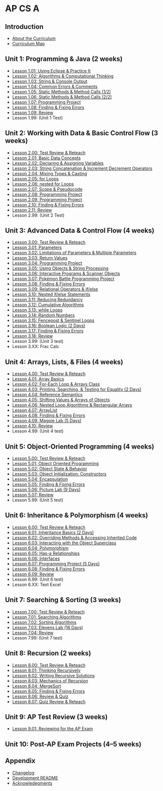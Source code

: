 # AP CS A

## Introduction
* [About the Curriculum](Intro.md)
* [Curriculum Map](Curriculum-Map.md)

## Unit 1: Programming & Java (2 weeks)
* [Lesson 1.01: Using Eclipse & Practice It](Unit1/Lesson-101.md)
* [Lesson 1.02: Algorithms & Computational Thinking](Unit1/Lesson-102.md)
* [Lesson 1.03: String & Console Output](Unit1/Lesson-103.md)
* [Lesson 1.04: Common Errors & Comments](Unit1/Lesson-104.md)
* [Lesson 1.05: Static Methods & Method Calls (1/2)](Unit1/Lesson-105.md)
* [Lesson 1.06: Static Methods & Method Calls (2/2)](Unit1/Lesson-106.md)
* [Lesson 1.07: Programming Project](Unit1/Lesson-107.md)
* [Lesson 1.08: Finding & Fixing Errors](Unit1/Lesson-108.md)
* [Lesson 1.09: Review](Unit1/Lesson-109.md)
* Lesson 1.99: (Unit 1 Test)

## Unit 2: Working with Data & Basic Control Flow (3 weeks)
* [Lesson 2.00: Test Review & Reteach](Unit2/Lesson-200.md)
* [Lesson 2.01: Basic Data Concepts](Unit2/Lesson-201.md)
* [Lesson 2.02: Declaring & Assigning Variables](Unit2/Lesson-202.md)
* [Lesson 2.03: String Concatenation & Increment Decrement Operators](Unit2/Lesson-203.md)
* [Lesson 2.04: Mixing Types & Casting](Unit2/Lesson-204.md)
* [Lesson 2.05: for Loops](Unit2/Lesson-205.md)
* [Lesson 2.06: nested for Loops](Unit2/Lesson-206.md)
* [Lesson 2.07: Scope & Pseudocode](Unit2/Lesson-207.md)
* [Lesson 2.08: Programming Project](Unit2/Lesson-208.md)
* [Lesson 2.09: Programming Project](Unit2/Lesson-209.md)
* [Lesson 2.10: Finding & Fixing Errors](Unit2/Lesson-210.md)
* [Lesson 2.11: Review](Unit2/Lesson-211.md)
* Lesson 2.99: (Unit 2 Test)

## Unit 3: Advanced Data & Control Flow (4 weeks)
* [Lesson 3.00: Test Review & Reteach](Unit3/Lesson-300.md)
* [Lesson 3.01: Parameters](Unit3/Lesson-301.md)
* [Lesson 3.02: Limitations of Parameters & Multiple Parameters](Unit3/Lesson-302.md)
* [Lesson 3.03: Return Values](Unit3/Lesson-303.md)
* [Lesson 3.04: Programming Project](Unit3/Lesson-304.md)
* [Lesson 3.05: Using Objects & String Processing](Unit3/Lesson-305.md)
* [Lesson 3.06: Interactive Programs & Scanner Objects](Unit3/Lesson-306.md)
* [Lesson 3.07: Pokémon Battle Programming Project](Unit3/Lesson-307.md)
* [Lesson 3.08: Finding & Fixing Errors](Unit3/Lesson-308.md)
* [Lesson 3.09: Relational Operators & if/else](Unit3/Lesson-309.md)
* [Lesson 3.10: Nested if/else Statements](Unit3/Lesson-310.md)
* [Lesson 3.11: Reducing Redundancy](Unit3/Lesson-311.md)
* [Lesson 3.12: Cumulative Algorithms](Unit3/Lesson-312.md)
* [Lesson 3.13: while Loops](Unit3/Lesson-313.md)
* [Lesson 3.14: Random Numbers](Unit3/Lesson-314.md)
* [Lesson 3.15: Fencepost & Sentinel Loops](Unit3/Lesson-315.md)
* [Lesson 3.16: Boolean Logic (2 Days)](Unit3/Lesson-316.md)
* [Lesson 3.17: Finding & Fixing Errors](Unit3/Lesson-317.md)
* [Lesson 3.18: Review](Unit3/Lesson-318.md)
* Lesson 3.99: (Unit 3 test)
* Lesson 3.XX: Frac Calc

## Unit 4: Arrays, Lists, & Files (4 weeks)
* [Lesson 4.00: Test Review & Reteach](Unit4/Lesson-400.md)
* [Lesson 4.01: Array Basics](Unit4/Lesson-401.md)
* [Lesson 4.02: For-Each Loop & Arrays Class](Unit4/Lesson-402.md)
* [Lesson 4.03: Printing, Searching, & Testing for Equality (2 Days)](Unit4/Lesson-403.md)
* [Lesson 4.04: Reference Semantics](Unit4/Lesson-404.md)
* [Lesson 4.05: Shifting Values & Arrays of Objects](Unit4/Lesson-405.md)
* [Lesson 4.06: Nested Loop Algorithms & Rectangular Arrays](Unit4/Lesson-406.md)
* [Lesson 4.07: ArrayList](Unit4/Lesson-407.md)
* [Lesson 4.08: Finding & Fixing Errors](Unit4/Lesson-408.md)
* [Lesson 4.09: Magpie Lab (5 Days)](Unit4/Lesson-409.md)
* [Lesson 4.10: Review](Unit4/Lesson-410.md)
* Lesson 4.99: (Unit 4 test)

## Unit 5: Object-Oriented Programming (4 weeks)
* [Lesson 5.00: Test Review & Reteach](Unit5/Lesson-500.md)
* [Lesson 5.01: Object Oriented Programming](Unit5/Lesson-501.md)
* [Lesson 5.02: Object State & Behavior](Unit5/Lesson-502.md)
* [Lesson 5.03: Object Initialization: Constructors](Unit5/Lesson-503.md)
* [Lesson 5.04: Encapsulation](Unit5/Lesson-504.md)
* [Lesson 5.05: Finding & Fixing Errors](Unit5/Lesson-505.md)
* [Lesson 5.06: Picture Lab (9 Days)](Unit5/Lesson-506.md)
* [Lesson 5.07: Review](Unit5/Lesson-507.md)
* Lesson 5.99: (Unit 5 test)

## Unit 6: Inheritance & Polymorphism (4 weeks)
* [Lesson 6.00: Test Review & Reteach](Unit6/Lesson-600.md)
* [Lesson 6.01: Inheritance Basics (2 Days)](Unit6/Lesson-601.md)
* [Lesson 6.02: Overriding Methods & Accessing Inherited Code](Unit6/Lesson-602.md)
* [Lesson 6.03: Interacting with the Object Superclass](Unit6/Lesson-603.md)
* [Lesson 6.04: Polymorphism](Unit6/Lesson-604.md)
* [Lesson 6.05: Has-a Relationships](Unit6/Lesson-605.md)
* [Lesson 6.06: Interfaces](Unit6/Lesson-606.md)
* [Lesson 6.07: Programming Project (5 Days)](Unit6/Lesson-607.md)
* [Lesson 6.08: Finding & Fixing Errors](Unit6/Lesson-608.md)
* [Lesson 6.09: Review](Unit6/Lesson-609.md)
* Lesson 6.99: (Unit 6 test)
* Lesson 6.XX: Text Excel

## Unit 7: Searching & Sorting (3 weeks)
* [Lesson 7.00: Test Review & Reteach](Unit7/Lesson-700.md)
* [Lesson 7.01: Searching Algorithms](Unit7/Lesson-701.md)
* [Lesson 7.02: Sorting Algorithms](Unit7/Lesson-702.md)
* [Lesson 7.03: Elevens Lab (16 Days)](Unit7/Lesson-703.md)
* [Lesson 7.04: Review](Unit7/Lesson-704.md)
* Lesson 7.99: (Unit 7 test)

## Unit 8: Recursion (2 weeks)
* [Lesson 8.00: Test Review & Reteach](Unit8/Lesson-800.md)
* [Lesson 8.01: Thinking Recursively](Unit8/Lesson-801.md)
* [Lesson 8.02: Writing Recursive Solutions](Unit8/Lesson-802.md)
* [Lesson 8.03: Mechanics of Recursion](Unit8/Lesson-803.md)
* [Lesson 8.04: MergeSort](Unit8/Lesson-804.md)
* [Lesson 8.05: Finding & Fixing Errors](Unit8/Lesson-805.md)
* [Lesson 8.06: Review & Quiz](Unit8/Lesson-806.md)
* [Lesson 8.07: Quiz Review & Reteach](Unit8/Lesson-807.md)

## Unit 9: AP Test Review (3 weeks)
* [Lesson 9.01: Reviewing for the AP Exam](Unit9/Lesson-901.md)

## Unit 10: Post-AP Exam Projects (4–5 weeks)

## Appendix
* [Changelog](CHANGELOG.md)
* [Development README](README.md)
* [Acknowledegments](README.md#acknowledgements)
